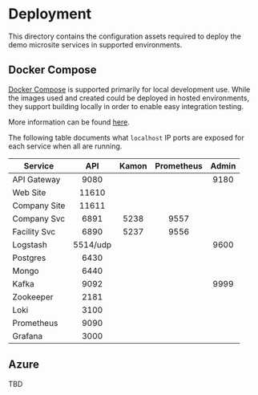 Deployment
==========

This directory contains the configuration assets required to deploy the demo microsite services in supported environments.


## Docker Compose

[Docker Compose](https://docs.docker.com/compose/) is supported primarily for local development use.  While the images used and created could be deployed in hosted environments, they support building locally in order to enable easy integration testing.

More information can be found [here](./docker/README.md).

The following table documents what `localhost` IP ports are exposed for each service when all are running.

| Service      |  API     |  Kamon  |  Prometheus  |  Admin  |
|--------------|:--------:|:-------:|:------------:|:-------:|
| API Gateway  |  9080    |         |              |  9180   |
| Web Site     |  11610   |         |              |         |
| Company Site |  11611   |         |              |         |
| Company Svc  |  6891    |  5238   |  9557        |         |
| Facility Svc |  6890    |  5237   |  9556        |         |
| Logstash     |  5514/udp|         |              |  9600   |
| Postgres     |  6430    |         |              |         |
| Mongo        |  6440    |         |              |         |
| Kafka        |  9092    |         |              |  9999   |
| Zookeeper    |  2181    |         |              |         |
| Loki         |  3100    |         |              |         |
| Prometheus   |  9090    |         |              |         |
| Grafana      |  3000    |         |              |         |


## Azure

TBD

